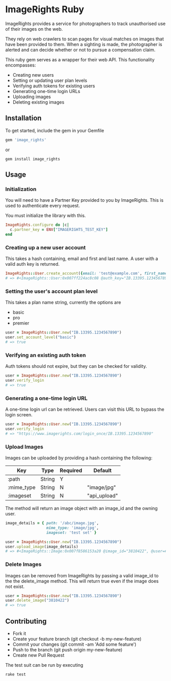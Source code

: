 # ImageRights Ruby

ImageRights provides a service for photographers to track unauthorised use of their images on the web. 

They rely on web crawlers to scan pages for visual matches on images that have been provided to them. When a sighting is made, the photographer is alerted and can decide whether or not to pursue a compensation claim. 

This ruby gem serves as a wrapper for their web API. This functionality encompasses: 

* Creating new users
* Setting or updating user plan levels
* Verifying auth tokens for existing users
* Generating one-time login URLs
* Uploading images
* Deleting existing images

## Installation

To get started, include the gem in your Gemfile

```ruby 
gem 'image_rights'
```
or 

```shell
gem install image_rights
```

## Usage

### Initialization

You will need to have a Partner Key provided to you by ImageRights. This is used to authenticate every request. 

You must initialize the library with this. 

```ruby 
ImageRights.configure do |c|
  c.partner_key = ENV["IMAGERIGHTS_TEST_KEY"]
end
```

### Creating up a new user account

This takes a hash containing, email and first and last name. A user with a valid auth key is returned.

```ruby 
ImageRights::User.create_account({email: 'test@example.com', first_name: 'Harry', last_name: 'Curotta'})
# => #<ImageRights::User:0x007ff224ac8c08 @auth_key="IB.13395.1234567890">
```

### Setting the user's account plan level

This takes a plan name string, currently the options are 
* basic
* pro
* premier

```ruby 
user = ImageRights::User.new("IB.13395.1234567890")
user.set_account_level("basic")
# => true
```

### Verifying an existing auth token

Auth tokens should not expire, but they can be checked for validity. 

```ruby
user = ImageRights::User.new("IB.13395.1234567890")
user.verify_login
# => true
```

### Generating a one-time login URL

A one-time login url can be retrieved. Users can visit this URL to bypass the login screen. 

```ruby
user = ImageRights::User.new("IB.13395.1234567890")
user.verify_login
# => "https://www.imagerights.com/login_once/IB.13395.1234567890"
```

### Upload Images

Images can be uploaded by providing a hash containing the following: 

|      Key    |  Type  | Required | Default      |
|-------------|--------|----------|--------------|
| :path       | String |     Y    |              |
| :mime_type  | String |     N    | "image/jpg"  | 
| :imageset   | String |     N    | "api_upload" |

The method will return an image object with an image_id and the owning user.

```ruby 
image_details = { path: '/abc/image.jpg',
                  mime_type: 'image/jpg',
                  imageset: 'test set' }

user = ImageRights::User.new("IB.13395.1234567890")
user.upload_image(image_details)
# => #<ImageRights::Image:0x007f8586153a20 @image_id="3810422", @user=#<ImageRights::User:0x007f85848ab2c0 @auth_key="IB.13395.1234567890">>
```

### Delete Images

Images can be removed from ImageRights by passing a valid image_id to the the delete_image method. This will return true even if the image does not exist. 

```ruby
user = ImageRights::User.new("IB.13395.1234567890")
user.delete_image("3810422")
# => true
```

## Contributing

* Fork it
* Create your feature branch (git checkout -b my-new-feature)
* Commit your changes (git commit -am 'Add some feature')
* Push to the branch (git push origin my-new-feature)
* Create new Pull Request

The test suit can be run by executing 

```shell
rake test
```






